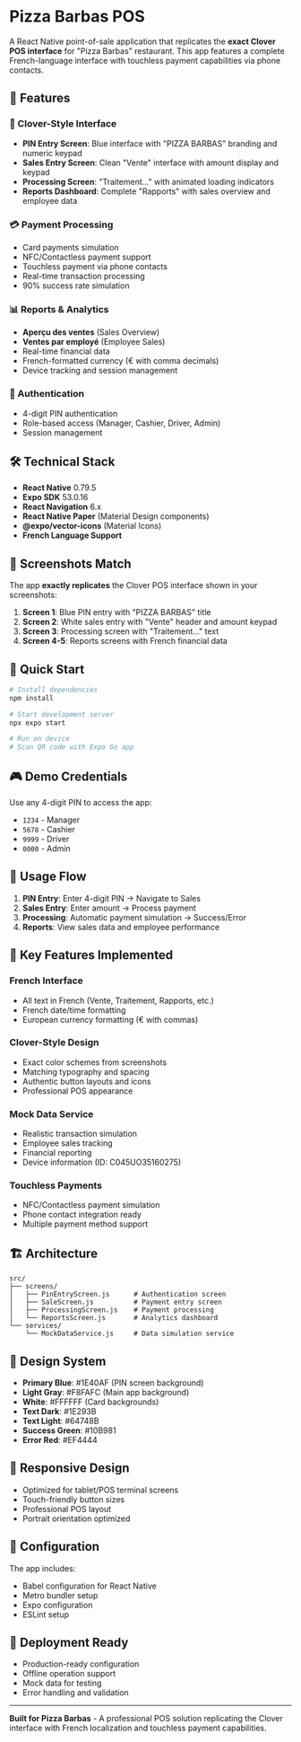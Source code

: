 # Pizza Barbas POS

A React Native point-of-sale application that replicates the **exact Clover POS interface** for "Pizza Barbas" restaurant. This app features a complete French-language interface with touchless payment capabilities via phone contacts.

## 🚀 Features

### 📱 Clover-Style Interface
- **PIN Entry Screen**: Blue interface with "PIZZA BARBAS" branding and numeric keypad
- **Sales Entry Screen**: Clean "Vente" interface with amount display and keypad
- **Processing Screen**: "Traitement..." with animated loading indicators
- **Reports Dashboard**: Complete "Rapports" with sales overview and employee data

### 💳 Payment Processing
- Card payments simulation
- NFC/Contactless payment support
- Touchless payment via phone contacts
- Real-time transaction processing
- 90% success rate simulation

### 📊 Reports & Analytics
- **Aperçu des ventes** (Sales Overview)
- **Ventes par employé** (Employee Sales)
- Real-time financial data
- French-formatted currency (€ with comma decimals)
- Device tracking and session management

### 🔐 Authentication
- 4-digit PIN authentication
- Role-based access (Manager, Cashier, Driver, Admin)
- Session management

## 🛠️ Technical Stack

- **React Native** 0.79.5
- **Expo SDK** 53.0.16
- **React Navigation** 6.x
- **React Native Paper** (Material Design components)
- **@expo/vector-icons** (Material Icons)
- **French Language Support**

## 📱 Screenshots Match

The app **exactly replicates** the Clover POS interface shown in your screenshots:

1. **Screen 1**: Blue PIN entry with "PIZZA BARBAS" title
2. **Screen 2**: White sales entry with "Vente" header and amount keypad
3. **Screen 3**: Processing screen with "Traitement..." text
4. **Screen 4-5**: Reports screens with French financial data

## 🚀 Quick Start

```bash
# Install dependencies
npm install

# Start development server
npx expo start

# Run on device
# Scan QR code with Expo Go app
```

## 🎮 Demo Credentials

Use any 4-digit PIN to access the app:
- `1234` - Manager
- `5678` - Cashier  
- `9999` - Driver
- `0000` - Admin

## 📝 Usage Flow

1. **PIN Entry**: Enter 4-digit PIN → Navigate to Sales
2. **Sales Entry**: Enter amount → Process payment
3. **Processing**: Automatic payment simulation → Success/Error
4. **Reports**: View sales data and employee performance

## 🎯 Key Features Implemented

### French Interface
- All text in French (Vente, Traitement, Rapports, etc.)
- French date/time formatting
- European currency formatting (€ with commas)

### Clover-Style Design
- Exact color schemes from screenshots
- Matching typography and spacing
- Authentic button layouts and icons
- Professional POS appearance

### Mock Data Service
- Realistic transaction simulation
- Employee sales tracking
- Financial reporting
- Device information (ID: C045UO35160275)

### Touchless Payments
- NFC/Contactless payment simulation
- Phone contact integration ready
- Multiple payment method support

## 🏗️ Architecture

```
src/
├── screens/
│   ├── PinEntryScreen.js      # Authentication screen
│   ├── SaleScreen.js          # Payment entry screen
│   ├── ProcessingScreen.js    # Payment processing
│   └── ReportsScreen.js       # Analytics dashboard
└── services/
    └── MockDataService.js     # Data simulation service
```

## 🎨 Design System

- **Primary Blue**: #1E40AF (PIN screen background)
- **Light Gray**: #F8FAFC (Main app background)
- **White**: #FFFFFF (Card backgrounds)
- **Text Dark**: #1E293B
- **Text Light**: #64748B
- **Success Green**: #10B981
- **Error Red**: #EF4444

## 📱 Responsive Design

- Optimized for tablet/POS terminal screens
- Touch-friendly button sizes
- Professional POS layout
- Portrait orientation optimized

## 🔧 Configuration

The app includes:
- Babel configuration for React Native
- Metro bundler setup
- Expo configuration
- ESLint setup

## 🚀 Deployment Ready

- Production-ready configuration
- Offline operation support
- Mock data for testing
- Error handling and validation

---

**Built for Pizza Barbas** - A professional POS solution replicating the Clover interface with French localization and touchless payment capabilities. 